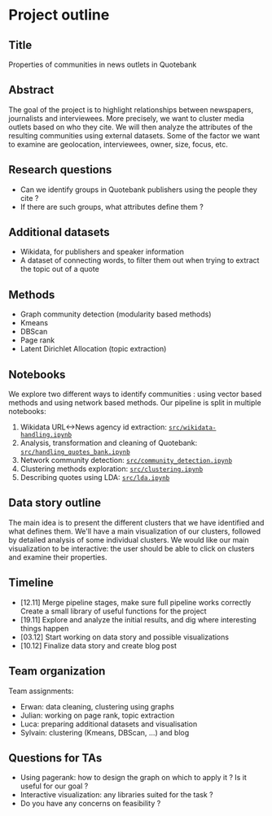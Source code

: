 # Project outline

## Title

Properties of communities in news outlets in Quotebank

## Abstract

The goal of the project is to highlight relationships between newspapers,
journalists and interviewees.  More precisely, we want to cluster media outlets
based on who they cite. We will then analyze the attributes of the resulting communities
using external datasets. Some of the factor we want to examine are geolocation,
interviewees, owner, size, focus, etc.

## Research questions

- Can we identify groups in Quotebank publishers using the people they cite ? 
- If there are such groups, what attributes define them ?

## Additional datasets

- Wikidata, for publishers and speaker information 
- A dataset of connecting words, to filter them out when trying to extract the
  topic out of a quote

## Methods

- Graph community detection (modularity based methods)
- Kmeans
- DBScan
- Page rank
- Latent Dirichlet Allocation (topic extraction)

## Notebooks

We explore two different ways to identify communities : using vector based
methods and using network based methods. Our pipeline is split in multiple
notebooks:

1. Wikidata URL<->News agency id extraction:
   [`src/wikidata-handling.ipynb`](https://github.com/epfl-ada/ada-2021-project-improvise-adapt-overcome/blob/master/src/wikidata-handling.ipynb)
2. Analysis, transformation and cleaning of Quotebank:
   [`src/handling_quotes_bank.ipynb`](https://github.com/epfl-ada/ada-2021-project-improvise-adapt-overcome/blob/master/src/handling_quotes_bank.ipynb)
3. Network community detection:
   [`src/community_detection.ipynb`](https://github.com/epfl-ada/ada-2021-project-improvise-adapt-overcome/blob/master/src/community_detection.ipynb)
4. Clustering methods exploration:
   [`src/clustering.ipynb`](https://github.com/epfl-ada/ada-2021-project-improvise-adapt-overcome/blob/master/src/clustering.ipynb)
5. Describing quotes using LDA:
   [`src/lda.ipynb`](https://github.com/epfl-ada/ada-2021-project-improvise-adapt-overcome/blob/master/src/lda.ipynb)

## Data story outline

The main idea is to present the different clusters that we have identified and
what defines them. We'll have a main visualization of our clusters, followed by
detailed analysis of some individual clusters. We would like our main
visualization to be interactive: the user should be able to click on clusters
and examine their properties.

## Timeline

- [12.11] Merge pipeline stages, make sure full pipeline works correctly
          Create a small library of useful functions for the project
- [19.11] Explore and analyze the initial results, and dig where interesting things happen
- [03.12] Start working on data story and possible visualizations
- [10.12] Finalize data story and create blog post

## Team organization

Team assignments:
- Erwan: data cleaning, clustering using graphs
- Julian: working on page rank, topic extraction
- Luca: preparing additional datasets and visualisation 
- Sylvain: clustering (Kmeans, DBScan, ...) and blog

## Questions for TAs

- Using pagerank: how to design the graph on which to apply it ? Is it useful for our goal ?
- Interactive visualization: any libraries suited for the task ?
- Do you have any concerns on feasibility ?

